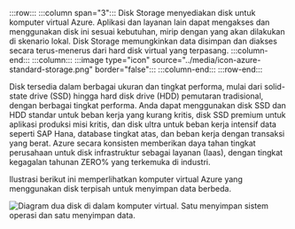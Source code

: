 :::row:::
  :::column span="3":::
Disk Storage menyediakan disk untuk komputer virtual Azure. Aplikasi dan layanan lain dapat mengakses dan menggunakan disk ini sesuai kebutuhan, mirip dengan yang akan dilakukan di skenario lokal. Disk Storage memungkinkan data disimpan dan diakses secara terus-menerus dari hard disk virtual yang terpasang.
  :::column-end:::
  :::column:::
    :::image type="icon" source="../media/icon-azure-standard-storage.png" border="false":::
  :::column-end:::
:::row-end:::

Disk tersedia dalam berbagai ukuran dan tingkat performa, mulai dari solid-state drive (SSD) hingga hard disk drive (HDD) pemutaran tradisional, dengan berbagai tingkat performa. Anda dapat menggunakan disk SSD dan HDD standar untuk beban kerja yang kurang kritis, disk SSD premium untuk aplikasi produksi misi kritis, dan disk ultra untuk beban kerja intensif data seperti SAP Hana, database tingkat atas, dan beban kerja dengan transaksi yang berat. Azure secara konsisten memberikan daya tahan tingkat perusahaan untuk disk infrastruktur sebagai layanan (Iaas), dengan tingkat kegagalan tahunan ZERO% yang terkemuka di industri.

Ilustrasi berikut ini memperlihatkan komputer virtual Azure yang menggunakan disk terpisah untuk menyimpan data berbeda.

![Diagram dua disk di dalam komputer virtual. Satu menyimpan sistem operasi dan satu menyimpan data.](../media/Azure-disks.png)
